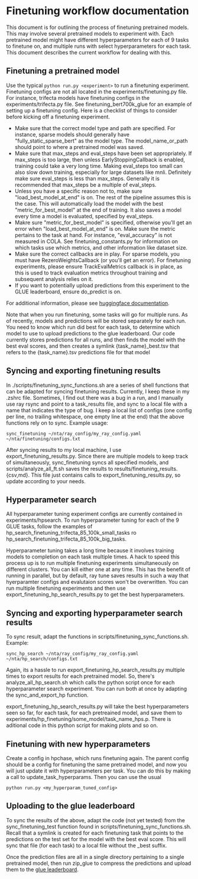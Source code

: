 # Finetuning workflow documentation

This document is for outlining the process of finetuning pretrained models. This may involve several pretrained models to experiment with. Each pretrained model might have different hyperparameters for each of 9 tasks to finetune on, and multiple runs with select hyperparameters for each task. This document describes the current workflow for dealing with this.

## Finetuning a pretrained model

Use the typical `python run.py <experiment>` to run a finetuning experiment. Finetuning configs are not all located in the experiments/finetuning.py file. For instance, trifecta models have finetuning configs in the experiments/trifecta.py file. See finetuning_bert700k_glue for an example of setting up a finetuning config. Here is a checklist of things to consider before kicking off a finetuning experiment. 

- Make sure that the correct model type and path are specified. For instance, sparse models should generally have "fully_static_sparse_bert" as the model type. The model_name_or_path should point to where a pretrained model was saved.
- Make sure that max_steps and eval_steps have been set appropriately. If max_steps is too large, then unless EarlyStoppingCallback is enabled, training could take a very long time. Making eval_steps too small can also slow down training, especially for large datasets like mnli. Definitely make sure eval_steps is less than max_steps. Generally it is recommended that max_steps be a multiple of eval_steps.
- Unless you have a specific reason not to, make sure "load_best_model_at_end" is on. The rest of the pipeline assumes this is the case. This will automatically load the model with the best "metric_for_best_model" at the end of training. It also saves a model every time a model is evaluated, specified by eval_steps.
- Makre sure "metric_for_best_model" is specified, otherwise you'll get an error when "load_best_model_at_end" is on. Make sure the metric pertains to the task at hand. For instance, "eval_accuracy" is not measured in COLA. See finetuning_constants.py for information on which tasks use which metrics, and other information like dataset size. 
- Make sure the correct callbacks are in play. For sparse models, you must have RezeroWeightsCallback (or you'll get an error). For finetuning experiments, please ensure TrackEvalMetrics callback is in place, as this is used to track evaluation metrics throughout training and subsequent analysis relies on it.
- If you want to potentially upload predictions from this experiment to the GLUE leaderboard, ensure do_predict is on.

For additional information, please see [huggingface documentation](https://huggingface.co/transformers/main_classes/trainer.html#transformers.TrainingArguments).

Note that when you run finetuning, some tasks will go for multiple runs. As of recently, models and predictions will be stored separately for each run. You need to know which run did best for each task, to determine which model to use to upload predictions to the glue leaderboard. Our code currently stores predictions for all runs, and then finds the model with the best eval scores, and then creates a symlink {task_name}_best.tsv that refers to the {task_name}.tsv predictions file for that model

## Syncing and exporting finetuning results

In ./scripts/finetuning_sync_functions.sh are a series of shell functions that can be adapted for syncing finetuning results. Currently, I keep these in my .zshrc file. Sometimes, I find out there was a bug in a run, and I manually use ray rsync and point to a task_results file, and sync to a local file with a name that indicates the type of bug. I keep a local list of configs (one config per line, no trailing whitespace, one empty line at the end) that the above functions rely on to sync. Example usage:

`sync_finetuning ~/nta/ray_config/my_ray_config.yaml ~/nta/finetuning/configs.txt`

After syncing results to my local machine, I use export_finetuning_results.py. Since there are multiple models to keep track of simultaneously, sync_finetuning syncs all specified models, and scripts/analyze_all_ft.sh saves the results to results/finetuning_results.{csv,md}. This file just contains calls to export_finetuning_results.py, so update according to your needs.

## Hyperparameter search

All hyperparameter tuning experiment configs are currently contained in experiments/hpsearch. To run hyperparameter tuning for each of the 9 GLUE tasks, follow the examples of hp_search_finetuning_trifecta_85_100k_small_tasks ro hp_search_finetuning_trifecta_85_100k_big_tasks. 

Hyperparameter tuning takes a long time because it involves training models to completion on each task multiple times. A hack to speed this process up is to run multiple finetuning experiments simultaneously on different clusters. You can kill either one at any time. This has the benefit of running in parallel, but by default, ray tune saves results in such a way that hyerparamter configs and evalutaion scores won't be overwritten. You can run multiple finetuning experiments and then use export_finetuning_hp_search_results.py to get the best hyperparameters.

## Syncing and exporting hyperparameter search results

To sync result, adapt the functions in scripts/finetuning_sync_functions.sh. Example:

`sync_hp_search ~/nta/ray_config/my_ray_config.yaml ~/nta/hp_search/configs.txt`

Again, its a hassle to run export_finetuning_hp_search_results.py multiple times to export results for each pretrained model. So, there's analyze_all_hp_search.sh which calls the python script once for each hyperparameter search experiment. You can run both at once by adapting the sync_and_export_hp function.

export_finetuning_hp_search_results.py will take the best hyperparameters seen so far, for each task, for each pretreained model, and save them to experiments/hp_finetuning/some_model/task_name_hps.p. There is aditional code in this python script for making plots and so on.

## Finetuning with new hyperparameters

Create a config in hpchase, which runs finetuning again. The parent config should be a config for finetuning the same pretrained model, and now you will just update it with hyperparameters per task. You can do this by making a call to update_task_hyperparams. Then you can use the usual 

`python run.py <my_hyperparam_tuned_config>`

## Uploading to the glue leaderboard

To sync the results of the above, adapt the code (not yet tested) from the sync_finetuning_test function found in scripts/finetuning_sync_functions.sh. Recall that a symlink is created for each finetuning task that points to the predictions on the test set for the model with the best eval score. This will sync that file (for each task) to a local file without the _best suffix.

Once the prediction files are all in a single directory pertaining to a single pretrained model, then run zip_glue to compress the predictions and upload them to the [glue leaderboard](https://gluebenchmark.com/leaderboard). 